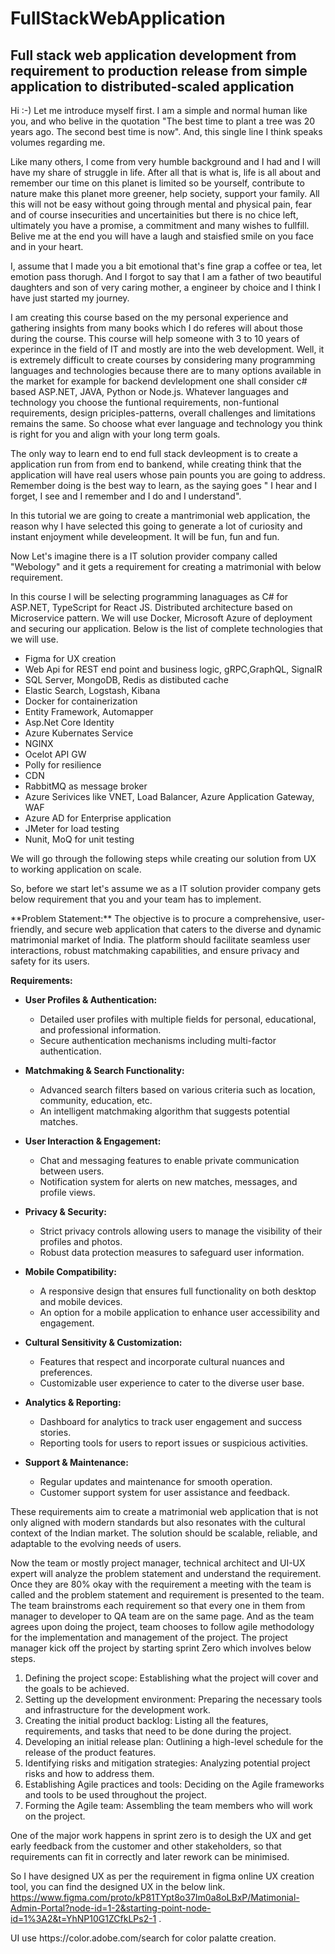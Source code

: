 # FullStackWebApplication
Full stack web application development from requirement to production release from simple application to distributed-scaled application
-----------------------------------------------------------------------------------------------------------------------------------------
Hi :-) Let me introduce myself first. I am a simple and normal human like you, and who belive in the quotation "The best time to plant a tree was 20 years ago. The second best time is now". And, this single line I think speaks volumes regarding me.

Like many others, I come from very humble background and I had and I will have my share of struggle in life. After all that is what is, life is all about and remember our time on this planet is limited so be yourself, contribute to nature make this planet more greener, help society, support your family. All this will not be easy without going through mental and physical pain, fear and of course insecurities and uncertainities but there is no chice left, ultimately you have a promise, a commitment and many wishes to fullfill. Belive me at the end you will have a laugh and staisfied smile on you face and in your heart. 

I, assume that I made you a bit emotional that's fine grap a coffee or tea, let emotion pass thorugh. And I forgot to say that I am a father of two beautiful daughters and son of very caring mother, a engineer by choice and I think I have just started my journey.

I am creating this course based on the my personal experience and gathering insights from many books which I do referes will about those during the course.
This course will help someone with 3 to 10 years of experince in the field of IT and mostly are into the web development. Well, it is extremely difficult to create courses
by considering many programming languages and technologies because there are to many options available in the market for example for backend devlelopment one shall consider c# based ASP.NET, JAVA, Python or Node.js. Whatever languages and technology you choose the funtional requirements, non-funtional requirements, design priciples-patterns, overall challenges and limitations remains the same. So choose what ever language and technology you think is right for you and align with your long term goals.

The only way to learn end to end full stack devleopment is to create a application run from from end to bankend,  while creating think that the application will have real users whose pain pounts you are going to address. Remember doing is the best way to learn, as the saying goes " I hear and I forget, I see and I remember and I do and I understand". 

In this tutorial we are going to create a mantrimonial web application, the reason why I have selected this going to generate a lot of curiosity and instant enjoyment while develeopment. It will be fun, fun and fun.

Now Let's imagine there is a IT solution provider company called "Webology" and it gets a requirement for creating a matrimonial with below requirement.




In this course I will be selecting programming lanaguages as C# for ASP.NET, TypeScript for React JS. Distributed architecture based on Microservice pattern.
We will use Docker, Microsoft Azure of deployment and securing our application. Below is the list of complete technologies that we will use.

- Figma for UX creation
- Web Api for REST end point and business logic, gRPC,GraphQL, SignalR
- SQL Server, MongoDB, Redis as distibuted cache
- Elastic Search, Logstash, Kibana
- Docker for containerization
- Entity Framework, Automapper
- Asp.Net Core Identity
- Azure Kubernates Service
- NGINX
- Ocelot API GW
- Polly for resilience
- CDN
- RabbitMQ as message broker
- Azure Serivices like VNET, Load Balancer, Azure Application Gateway, WAF
- Azure AD for Enterprise application
- JMeter for load testing
- Nunit, MoQ for unit testing

We will go through the following steps while creating our solution from UX to working application on scale.

So, before we start let's assume we as a IT solution provider company gets below requirement that you and your team has to implement.
<p>
  **Problem Statement:**
The objective is to procure a comprehensive, user-friendly, and secure web application that caters to the diverse and dynamic matrimonial market of India. The platform should facilitate seamless user interactions, robust matchmaking capabilities, and ensure privacy and safety for its users.

**Requirements:**

- **User Profiles & Authentication:**
  - Detailed user profiles with multiple fields for personal, educational, and professional information.
  - Secure authentication mechanisms including multi-factor authentication.

- **Matchmaking & Search Functionality:**
  - Advanced search filters based on various criteria such as location, community, education, etc.
  - An intelligent matchmaking algorithm that suggests potential matches.

- **User Interaction & Engagement:**
  - Chat and messaging features to enable private communication between users.
  - Notification system for alerts on new matches, messages, and profile views.

- **Privacy & Security:**
  - Strict privacy controls allowing users to manage the visibility of their profiles and photos.
  - Robust data protection measures to safeguard user information.

- **Mobile Compatibility:**
  - A responsive design that ensures full functionality on both desktop and mobile devices.
  - An option for a mobile application to enhance user accessibility and engagement.

- **Cultural Sensitivity & Customization:**
  - Features that respect and incorporate cultural nuances and preferences.
  - Customizable user experience to cater to the diverse user base.

- **Analytics & Reporting:**
  - Dashboard for analytics to track user engagement and success stories.
  - Reporting tools for users to report issues or suspicious activities.

- **Support & Maintenance:**
  - Regular updates and maintenance for smooth operation.
  - Customer support system for user assistance and feedback.

These requirements aim to create a matrimonial web application that is not only aligned with modern standards but also resonates with the cultural context of the Indian market. The solution should be scalable, reliable, and adaptable to the evolving needs of users.

</p>

Now the team or mostly project manager, technical architect and UI-UX expert will analyze the problem statement and understand the requirement.
Once they are 80% okay with the requirement a meeting with the team is called and the problem statement and requirement is presented to the team.
The team brainstroms each requirement so that every one in them from manager to developer to QA team are on the same page.
And as the team agrees upon doing the project, team chooses to follow agile methodology for the implementation and management of the project.
The project manager kick off the project by starting sprint Zero which involves below steps.

1. Defining the project scope: Establishing what the project will cover and the goals to be achieved.
2. Setting up the development environment: Preparing the necessary tools and infrastructure for the development work.
3. Creating the initial product backlog: Listing all the features, requirements, and tasks that need to be done during the project.
4. Developing an initial release plan: Outlining a high-level schedule for the release of the product features.
5. Identifying risks and mitigation strategies: Analyzing potential project risks and how to address them.
6. Establishing Agile practices and tools: Deciding on the Agile frameworks and tools to be used throughout the project.
7. Forming the Agile team: Assembling the team members who will work on the project.

One of the major work happens in sprint zero is to desigh the UX and get early feedback from the customer and other stakeholders, so that requirements can fit in correctly and later rework can be minimised.

So I have designed UX as per the requirement in figma online UX creation tool, you can find the designed UX in the below link.
<a>https://www.figma.com/proto/kP81TYpt8o37Im0a8oLBxP/Matimonial-Admin-Portal?node-id=1-2&starting-point-node-id=1%3A2&t=YhNP10G1ZCfkLPs2-1</a> .



<Rough> 
UI use https://color.adobe.com/search for color palatte creation.

<rough>


<Problem selection>
<Problem Description>
<Architecture Vision>
<High level non-funtional requirements>
<Proposed Solution Options>
<Costing Estimates>



